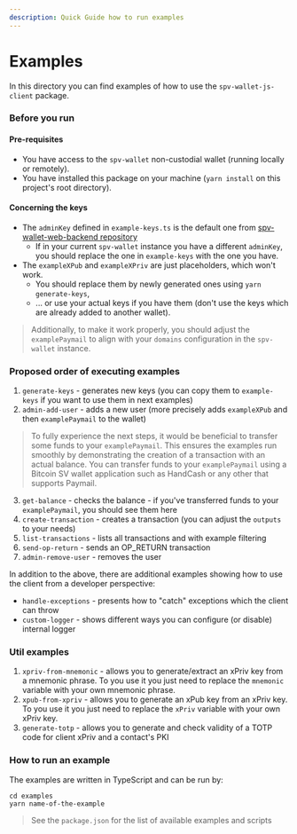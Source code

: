 ```yaml
---
description: Quick Guide how to run examples
---
```


# Examples

In this directory you can find examples of how to use the `spv-wallet-js-client` package.

### Before you run

#### Pre-requisites

* You have access to the `spv-wallet` non-custodial wallet (running locally or remotely).
* You have installed this package on your machine (`yarn install` on this project's root directory).

#### Concerning the keys

* The `adminKey` defined in `example-keys.ts` is the default one from [spv-wallet-web-backend repository](https://github.com/bitcoin-sv/spv-wallet-web-backend/blob/main/config/viper.go#L56)
  * If in your current `spv-wallet` instance you have a different `adminKey`, you should replace the one in `example-keys` with the one you have.
* The `exampleXPub` and `exampleXPriv` are just placeholders, which won't work.
  * You should replace them by newly generated ones using `yarn generate-keys`,
  * ... or use your actual keys if you have them (don't use the keys which are already added to another wallet).

> Additionally, to make it work properly, you should adjust the `examplePaymail` to align with your `domains` configuration in the `spv-wallet` instance.

### Proposed order of executing examples

1. `generate-keys` - generates new keys (you can copy them to `example-keys` if you want to use them in next examples)
2. `admin-add-user` - adds a new user (more precisely adds `exampleXPub` and then `examplePaymail` to the wallet)

> To fully experience the next steps, it would be beneficial to transfer some funds to your `examplePaymail`. This ensures the examples run smoothly by demonstrating the creation of a transaction with an actual balance. You can transfer funds to your `examplePaymail` using a Bitcoin SV wallet application such as HandCash or any other that supports Paymail.

3. `get-balance` - checks the balance - if you've transferred funds to your `examplePaymail`, you should see them here
4. `create-transaction` - creates a transaction (you can adjust the `outputs` to your needs)
5. `list-transactions` - lists all transactions and with example filtering
6. `send-op-return` - sends an OP\_RETURN transaction
7. `admin-remove-user` - removes the user

In addition to the above, there are additional examples showing how to use the client from a developer perspective:

* `handle-exceptions` - presents how to "catch" exceptions which the client can throw
* `custom-logger` - shows different ways you can configure (or disable) internal logger

### Util examples

1. `xpriv-from-mnemonic` - allows you to generate/extract an xPriv key from a mnemonic phrase. To you use it you just need to replace the `mnemonic` variable with your own mnemonic phrase.
2. `xpub-from-xpriv` - allows you to generate an xPub key from an xPriv key. To you use it you just need to replace the `xPriv` variable with your own xPriv key.
3. `generate-totp` - allows you to generate and check validity of a TOTP code for client xPriv and a contact's PKI

### How to run an example

The examples are written in TypeScript and can be run by:

```
cd examples
yarn name-of-the-example
```

> See the `package.json` for the list of available examples and scripts
